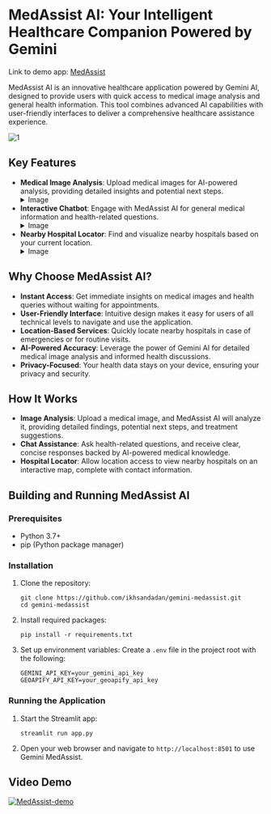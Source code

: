 # MedAssist AI: Your Intelligent Healthcare Companion Powered by Gemini


Link to demo app: [MedAssist](https://gemini-medassist.streamlit.app/)

MedAssist AI is an innovative healthcare application powered by Gemini AI, designed to provide users with quick access to medical image analysis and general health information. This tool combines advanced AI capabilities with user-friendly interfaces to deliver a comprehensive healthcare assistance experience.



![1](https://github.com/user-attachments/assets/ac7230fd-bda2-4e4e-a615-c160c93c3fd0)




## Key Features
-   **Medical Image Analysis**: Upload medical images for AI-powered analysis, providing detailed insights and potential next steps.
    <details><summary>Image</summary>
        <img src="https://github.com/user-attachments/assets/7b81dd92-413a-42d1-9a6e-f09ce1e1f4df">
    </details>
-   **Interactive Chatbot**: Engage with MedAssist AI for general medical information and health-related questions.
    <details><summary>Image</summary>
        <img src="https://github.com/user-attachments/assets/53869c69-dd27-414b-b05e-dc48be9cde1f">
    </details>
-   **Nearby Hospital Locator**: Find and visualize nearby hospitals based on your current location.
    <details><summary>Image</summary>
        <img src="https://github.com/user-attachments/assets/abea3efa-d18e-4b9f-a5d6-225231103770">
    </details>


## Why Choose MedAssist AI?
-   **Instant Access**: Get immediate insights on medical images and health queries without waiting for appointments.
-   **User-Friendly Interface**: Intuitive design makes it easy for users of all technical levels to navigate and use the application.
-   **Location-Based Services**: Quickly locate nearby hospitals in case of emergencies or for routine visits.
-   **AI-Powered Accuracy**: Leverage the power of Gemini AI for detailed medical image analysis and informed health discussions.
-   **Privacy-Focused**: Your health data stays on your device, ensuring your privacy and security.


## How It Works
-   **Image Analysis**: Upload a medical image, and MedAssist AI will analyze it, providing detailed findings, potential next steps, and treatment suggestions.
-   **Chat Assistance**: Ask health-related questions, and receive clear, concise responses backed by AI-powered medical knowledge.
-   **Hospital Locator**: Allow location access to view nearby hospitals on an interactive map, complete with contact information.


## Building and Running MedAssist AI

### Prerequisites
-   Python 3.7+
-   pip (Python package manager)

### Installation

1.  Clone the repository:
	

    ```
    git clone https://github.com/ikhsandadan/gemini-medassist.git
    cd gemini-medassist
    ```

3. Install required packages:
	

    ```pip install -r requirements.txt```
  
4. Set up environment variables: Create a `.env` file in the project root with the following:

    ```
    GEMINI_API_KEY=your_gemini_api_key
    GEOAPIFY_API_KEY=your_geoapify_api_key
    ```
  
  ### Running the Application

1.  Start the Streamlit app:

    ```streamlit run app.py```
    
2. Open your web browser and navigate to `http://localhost:8501` to use Gemini MedAssist.


## Video Demo
[![MedAssist-demo](https://img.youtube.com/vi/Z89RG-FRPEc/0.jpg)](https://www.youtube.com/watch?v=Z89RG-FRPEc)

